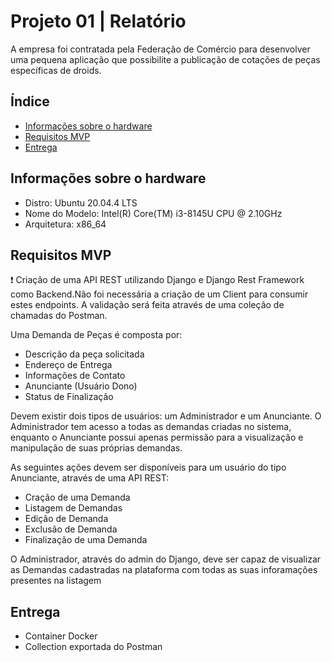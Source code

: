 # Projeto 01 | Relatório
A empresa foi contratada pela Federação de Comércio para desenvolver uma pequena aplicação que possibilite a publicação de cotações de peças específicas de droids.


## Índice
* [Informações sobre o hardware](#informações-sobre-o-hardware)
* [Requisitos MVP](#requisitos-mvp)
* [Entrega](#entrega)

## Informações sobre o hardware
- Distro: Ubuntu 20.04.4 LTS
- Nome do Modelo: Intel(R) Core(TM) i3-8145U CPU @ 2.10GHz
- Arquitetura: x86_64

## Requisitos MVP
:exclamation: Criação de uma API REST utilizando Django e Django Rest Framework como Backend.Não foi necessária a criação de um Client para consumir estes endpoints. A validação será feita através de uma coleção de chamadas do Postman.

Uma Demanda de Peças é composta por:
- Descrição da peça solicitada
- Endereço de Entrega
- Informações de Contato
- Anunciante (Usuário Dono)
- Status de Finalização

Devem existir dois tipos de usuários: um Administrador e um Anunciante. O Administrador tem acesso a todas as demandas criadas no sistema, enquanto o Anunciante possui apenas permissão para a visualização e manipulação de suas próprias demandas.

As seguintes ações devem ser disponíveis para um usuário do tipo Anunciante, através de uma API REST:
- Cração de uma Demanda
- Listagem de Demandas
- Edição de Demanda
- Exclusão de Demanda
- Finalização de uma Demanda

O Administrador, através do admin do Django, deve ser capaz de visualizar as Demandas cadastradas na plataforma com todas as suas inforamações presentes na listagem

## Entrega
- Container Docker
- Collection exportada do Postman